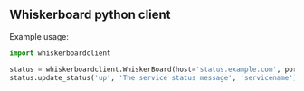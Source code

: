 ## Whiskerboard python client

Example usage:
  
```python
import whiskerboardclient

status = whiskerboardclient.WhiskerBoard(host='status.example.com', port='80')
status.update_status('up', 'The service status message', 'servicename')
```
